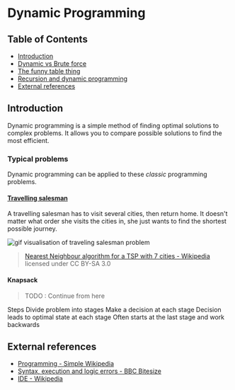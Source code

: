 # Dynamic Programming

## Table of Contents

* [Introduction](#introduction)
* [Dynamic vs Brute force](#terminology)
* [The funny table thing](#terminology)
* [Recursion and dynamic programming](#terminology)
* [External references](#external-references)

## Introduction

Dynamic programming is a simple method of finding optimal solutions to complex problems. It allows you to compare possible solutions to find the most efficient.

### Typical problems

Dynamic programming can be applied to these *classic* programming problems.

#### [Travelling salesman](https://simple.wikipedia.org/wiki/Travelling_salesman_problem)

A travelling salesman has to visit several cities, then return home. It doesn't matter what order she visits the cities in, she just wants to find the shortest possible journey.

![gif visualisation of traveling salesman problem](https://en.wikipedia.org/wiki/Travelling_salesman_problem#/media/File:Nearestneighbor.gif)
> [Nearest Neighbour algorithm for a TSP with 7 cities - Wikipedia](https://en.wikipedia.org/wiki/Travelling_salesman_problem#/media/File:Nearestneighbor.gif) licensed under CC BY-SA 3.0

#### Knapsack

>TODO : Continue from here

Steps
Divide problem into stages
Make a decision at each stage
Decision leads to optimal state at each stage
Often starts at the last stage and work backwards

## External references
- [Programming - Simple Wikipedia](https://simple.wikipedia.org/wiki/Computer_programming)
- [Syntax, execution and logic errors - BBC Bitesize](http://www.bbc.co.uk/education/guides/zg4j7ty/revision/2)
- [IDE - Wikipedia](https://en.wikipedia.org/wiki/Integrated_development_environment)
